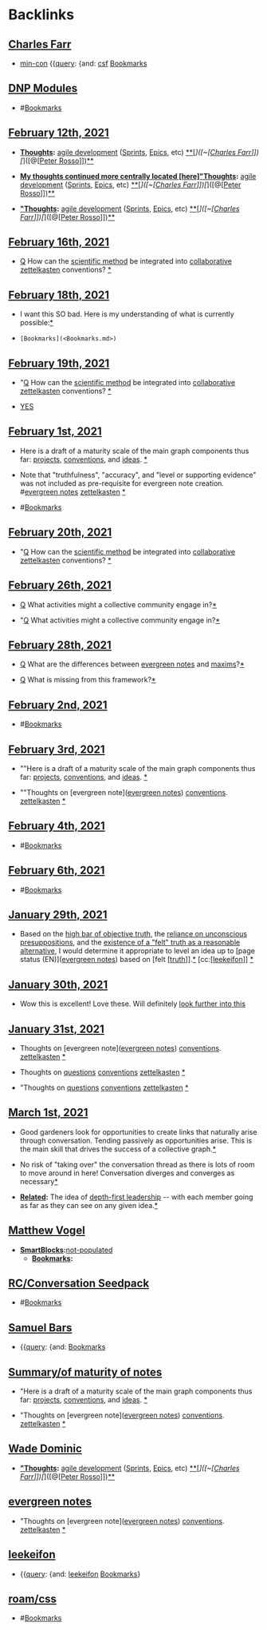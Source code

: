 
# Backlinks
## [Charles Farr](<Charles Farr.md>)
- [min-con](<min-con.md>) {{[query](<query.md>): {and: [csf](<csf.md>) [Bookmarks](<Bookmarks.md>)

## [DNP Modules](<DNP Modules.md>)
- #[Bookmarks](<Bookmarks.md>)

## [February 12th, 2021](<February 12th, 2021.md>)
- **[Thoughts](<Thoughts.md>):** [agile development](<agile development.md>) ([Sprints]([sprints](<sprints.md>)), [Epics]([epics](<epics.md>)), etc) [*]([Processes](<Processes.md>))[*]([Outlines](<Outlines.md>))[*]([~[[Charles Farr](<~[[Charles Farr.md>)]])[*]([@[[Peter Rosso](<@[[Peter Rosso.md>)]])[*]([Drafts](<Drafts.md>))[*]([Bookmarks](<Bookmarks.md>))

- **[My thoughts continued more centrally located [here]"Thoughts](<My thoughts continued more centrally located [here]"Thoughts.md>):** [agile development](<agile development.md>) ([Sprints]([sprints](<sprints.md>)), [Epics]([epics](<epics.md>)), etc) [*]([Processes](<Processes.md>))[*]([Outlines](<Outlines.md>))[*]([~[[Charles Farr](<~[[Charles Farr.md>)]])[*]([@[[Peter Rosso](<@[[Peter Rosso.md>)]])[*]([Drafts](<Drafts.md>))[*]([Bookmarks](<Bookmarks.md>))

- **["Thoughts](<"Thoughts.md>):** [agile development](<agile development.md>) ([Sprints]([sprints](<sprints.md>)), [Epics]([epics](<epics.md>)), etc) [*]([Processes](<Processes.md>))[*]([Outlines](<Outlines.md>))[*]([~[[Charles Farr](<~[[Charles Farr.md>)]])[*]([@[[Peter Rosso](<@[[Peter Rosso.md>)]])[*]([Drafts](<Drafts.md>))[*]([Bookmarks](<Bookmarks.md>))

## [February 16th, 2021](<February 16th, 2021.md>)
- [Q](<Q.md>) How can the [scientific method](<scientific method.md>) be integrated into [collaborative zettelkasten](<collaborative zettelkasten.md>) conventions? [*]([Bookmarks](<Bookmarks.md>))

## [February 18th, 2021](<February 18th, 2021.md>)
- I want this SO bad. Here is my understanding of what is currently possible:[*]([Bookmarks](<Bookmarks.md>))

- `[Bookmarks](<Bookmarks.md>)`

## [February 19th, 2021](<February 19th, 2021.md>)
- "[Q](<Q.md>) How can the [scientific method](<scientific method.md>) be integrated into [collaborative zettelkasten](<collaborative zettelkasten.md>) conventions? [*]([Bookmarks](<Bookmarks.md>))

- [YES]([Bookmarks](<Bookmarks.md>))

## [February 1st, 2021](<February 1st, 2021.md>)
- Here is a draft of a maturity scale of the main graph components thus far: [projects](<projects.md>), [conventions](<conventions.md>), and [ideas](<ideas.md>). [*]([Bookmarks](<Bookmarks.md>))

- Note that "truthfulness", "accuracy", and "level or supporting evidence" was not included as pre-requisite for evergreen note creation. #[evergreen notes](<evergreen notes.md>) [zettelkasten](<zettelkasten.md>) [*]([Bookmarks](<Bookmarks.md>))

- #[Bookmarks](<Bookmarks.md>)

## [February 20th, 2021](<February 20th, 2021.md>)
- "[Q](<Q.md>) How can the [scientific method](<scientific method.md>) be integrated into [collaborative zettelkasten](<collaborative zettelkasten.md>) conventions? [*]([Bookmarks](<Bookmarks.md>))

## [February 26th, 2021](<February 26th, 2021.md>)
- [Q](<Q.md>) What activities might a collective community engage in?[*]([Bookmarks](<Bookmarks.md>))

- "[Q](<Q.md>) What activities might a collective community engage in?[*]([Bookmarks](<Bookmarks.md>))

## [February 28th, 2021](<February 28th, 2021.md>)
- [Q](<Q.md>) What are the differences between [evergreen notes](<evergreen notes.md>) and [maxims](<maxims.md>)?[*]([Bookmarks](<Bookmarks.md>))

- [Q](<Q.md>) What is missing from this framework?[*]([Bookmarks](<Bookmarks.md>))

## [February 2nd, 2021](<February 2nd, 2021.md>)
- #[Bookmarks](<Bookmarks.md>)

## [February 3rd, 2021](<February 3rd, 2021.md>)
- ""Here is a draft of a maturity scale of the main graph components thus far: [projects](<projects.md>), [conventions](<conventions.md>), and [ideas](<ideas.md>). [*]([Bookmarks](<Bookmarks.md>))

- ""Thoughts on [evergreen note]([evergreen notes](<evergreen notes.md>)) [conventions]([Conventions](<Conventions.md>)). [zettelkasten](<zettelkasten.md>) [*]([Bookmarks](<Bookmarks.md>))

## [February 4th, 2021](<February 4th, 2021.md>)
- #[Bookmarks](<Bookmarks.md>)

## [February 6th, 2021](<February 6th, 2021.md>)
- #[Bookmarks](<Bookmarks.md>)

## [January 29th, 2021](<January 29th, 2021.md>)
- Based on the [high bar of objective truth](((Bv1dMQIvH))), the [reliance on unconscious presuppositions](((ZTimVeKp6))), and the [existence of a "felt" truth as a reasonable alternative](((BrnMMHZ5O))), I would determine it appropriate to level an idea up to [page status (EN)]([evergreen notes](<evergreen notes.md>)) based on [felt [[truth](<felt [[truth.md>)]].[*](((ZZWmGCw0B))) [cc:[[leekeifon](<cc:[[leekeifon.md>)]] [*]([Bookmarks](<Bookmarks.md>))

## [January 30th, 2021](<January 30th, 2021.md>)
- Wow this is excellent! Love these. Will definitely [look further into this]([Bookmarks](<Bookmarks.md>))

## [January 31st, 2021](<January 31st, 2021.md>)
- Thoughts on [evergreen note]([evergreen notes](<evergreen notes.md>)) [conventions]([Conventions](<Conventions.md>)). [zettelkasten](<zettelkasten.md>) [*]([Bookmarks](<Bookmarks.md>))

- Thoughts on [questions](<questions.md>) [conventions]([Conventions](<Conventions.md>)) [zettelkasten](<zettelkasten.md>) [*]([Bookmarks](<Bookmarks.md>))

- "Thoughts on [questions](<questions.md>) [conventions]([Conventions](<Conventions.md>)) [zettelkasten](<zettelkasten.md>) [*]([Bookmarks](<Bookmarks.md>))

## [March 1st, 2021](<March 1st, 2021.md>)
- Good gardeners look for opportunities to create links that naturally arise through conversation. Tending passively as opportunities arise. This is the main skill that drives the success of a collective graph.[*]([Bookmarks](<Bookmarks.md>))

- No risk of "taking over" the conversation thread as there is lots of room to move around in here! Conversation diverges and converges as necessary[*]([Bookmarks](<Bookmarks.md>))

- **[Related](<Related.md>):** The idea of [depth-first leadership](<depth-first leadership.md>) -- with each member going as far as they can see on any given idea.[*]([Bookmarks](<Bookmarks.md>))

## [Matthew Vogel](<Matthew Vogel.md>)
- **[SmartBlocks](<SmartBlocks.md>):**[not-populated](<not-populated.md>)
    - **[Bookmarks](<Bookmarks.md>):**

## [RC/Conversation Seedpack](<RC/Conversation Seedpack.md>)
- #[Bookmarks](<Bookmarks.md>)

## [Samuel Bars](<Samuel Bars.md>)
- {{[query](<query.md>): {and: [Bookmarks](<Bookmarks.md>)

## [Summary/of maturity of notes](<Summary/of maturity of notes.md>)
- "Here is a draft of a maturity scale of the main graph components thus far: [projects](<projects.md>), [conventions](<conventions.md>), and [ideas](<ideas.md>). [*]([Bookmarks](<Bookmarks.md>))

- "Thoughts on [evergreen note]([evergreen notes](<evergreen notes.md>)) [conventions]([Conventions](<Conventions.md>)). [zettelkasten](<zettelkasten.md>) [*]([Bookmarks](<Bookmarks.md>))

## [Wade Dominic](<Wade Dominic.md>)
- **["Thoughts](<"Thoughts.md>):** [agile development](<agile development.md>) ([Sprints]([sprints](<sprints.md>)), [Epics]([epics](<epics.md>)), etc) [*]([Processes](<Processes.md>))[*]([Outlines](<Outlines.md>))[*]([~[[Charles Farr](<~[[Charles Farr.md>)]])[*]([@[[Peter Rosso](<@[[Peter Rosso.md>)]])[*]([Drafts](<Drafts.md>))[*]([Bookmarks](<Bookmarks.md>))

## [evergreen notes](<evergreen notes.md>)
- "Thoughts on [evergreen note]([evergreen notes](<evergreen notes.md>)) [conventions]([Conventions](<Conventions.md>)). [zettelkasten](<zettelkasten.md>) [*]([Bookmarks](<Bookmarks.md>))

## [leekeifon](<leekeifon.md>)
- {{[query](<query.md>): {and: [leekeifon](<leekeifon.md>) [Bookmarks](<Bookmarks.md>)}

## [roam/css](<roam/css.md>)
- #[Bookmarks](<Bookmarks.md>)

